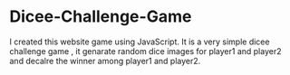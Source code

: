 # Dicee-Challenge-Game
I created this website game using JavaScript. It is a very simple dicee challenge game , it genarate random dice images for player1 and player2 and decalre the winner among player1 and player2.
